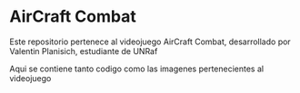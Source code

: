  # AirCraft Combat

Este repositorio pertenece al videojuego AirCraft Combat, desarrollado por Valentin Planisich, estudiante de UNRaf

Aqui se contiene tanto codigo como las imagenes pertenecientes al videojuego
